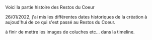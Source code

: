 Voici la partie histoire des Restos du Coeur

26/01/2022, j'ai mis les différentes dates historiques de la création à aujoud'hui de ce qui s'est passé au Restos du Coeur.

à finir de mettre les images de coluches etc... dans la timeline.
